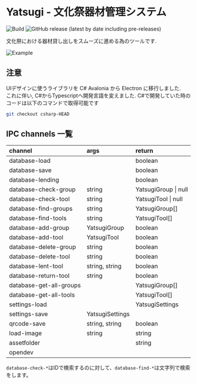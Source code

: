 # Yatsugi - 文化祭器材管理システム

![Build](https://github.com/capra314cabra/Yatsugi/workflows/Build/badge.svg)
![GitHub release (latest by date including pre-releases)](https://img.shields.io/github/v/release/capra314cabra/yatsugi?include_prereleases)

文化祭における器材貸し出しをスムーズに進める為のツールです.

![Example](https://raw.githubusercontent.com/capra314cabra/Yatsugi/master/img/example.gif)

## 注意

UIデザインに使うライブラリを C# Avalonia から Electron に移行しました.  
これに伴い, C#からTypescriptへ開発言語を変えました. C#で開発していた時のコードは以下のコマンドで取得可能です

```bash
git checkout csharp-HEAD
```

## IPC channels 一覧

|channel|args|return|
|:---|:---|:---|
|database-load||boolean|
|database-save||boolean|
|database-lending||boolean|
|database-check-group|string|YatsugiGroup \| null|
|database-check-tool|string|YatsugiTool \| null|
|database-find-groups|string|YatsugiGroup[]|
|database-find-tools|string|YatsugiTool[]|
|database-add-group|YatsugiGroup|boolean|
|database-add-tool|YatsugiTool|boolean|
|database-delete-group|string|boolean|
|database-delete-tool|string|boolean|
|database-lent-tool|string, string|boolean|
|database-return-tool|string|boolean|
|database-get-all-groups||YatsugiGroup[]|
|database-get-all-tools||YatsugiTool[]|
|settings-load||YatsugiSettings|
|settings-save|YatsugiSettings||
|qrcode-save|string, string|boolean|
|load-image|string|string|
|assetfolder||string|
|opendev|||

`database-check-*`はIDで検索するのに対して、`database-find-*`は文字列で検索をします。
